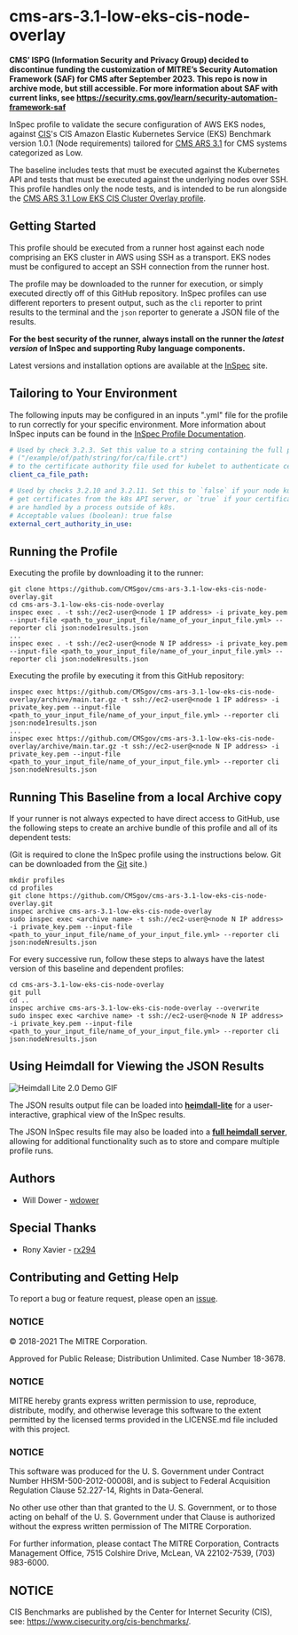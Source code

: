 # cms-ars-3.1-low-eks-cis-node-overlay
**CMS’ ISPG (Information Security and Privacy Group) decided to discontinue funding the customization of MITRE’s Security Automation Framework (SAF) for CMS after September 2023. This repo is now in archive mode, but still accessible. For more information about SAF with current links, see https://security.cms.gov/learn/security-automation-framework-saf**


InSpec profile to validate the secure configuration of AWS EKS nodes, against [CIS](https://www.cisecurity.org/cis-benchmarks/)'s CIS Amazon Elastic Kubernetes Service (EKS) Benchmark version 1.0.1 (Node requirements) tailored for [CMS ARS 3.1](https://www.cms.gov/Research-Statistics-Data-and-Systems/CMS-Information-Technology/InformationSecurity/Info-Security-Library-Items/ARS-31-Publication.html) for CMS systems categorized as Low.

The baseline includes tests that must be executed against the Kubernetes API and tests that must be executed against the underlying nodes over SSH. This profile handles only the node tests, and is intended to be run alongside the [CMS ARS 3.1 Low EKS CIS Cluster Overlay profile](https://github.com/CMSgov/cms-ars-3.1-low-eks-cis-cluster-overlay).

## Getting Started

This profile should be executed from a runner host against each node comprising an EKS cluster in AWS using SSH as a transport. EKS nodes must be configured to accept an SSH connection from the runner host.

The profile may be downloaded to the runner for execution, or simply executed directly off of this GitHub repository. InSpec profiles can use different reporters to present output, such as the `cli` reporter to print results to the terminal and the `json` reporter to generate a JSON file of the results.

**For the best security of the runner, always install on the runner the _latest version_ of InSpec and supporting Ruby language components.**

Latest versions and installation options are available at the [InSpec](http://inspec.io/) site.

## Tailoring to Your Environment

The following inputs may be configured in an inputs ".yml" file for the profile to run correctly for your specific environment. More information about InSpec inputs can be found in the [InSpec Profile Documentation](https://www.inspec.io/docs/reference/profiles/).

```yaml
# Used by check 3.2.3. Set this value to a string containing the full path
# ("/example/of/path/string/for/ca/file.crt")
# to the certificate authority file used for kubelet to authenticate certificates.
client_ca_file_path:

# Used by checks 3.2.10 and 3.2.11. Set this to `false` if your node kubelet processes
# get certificates from the k8s API server, or `true` if your certificates
# are handled by a process outside of k8s.
# Acceptable values (boolean): true false
external_cert_authority_in_use:
```

## Running the Profile

Executing the profile by downloading it to the runner:

```
git clone https://github.com/CMSgov/cms-ars-3.1-low-eks-cis-node-overlay.git
cd cms-ars-3.1-low-eks-cis-node-overlay
inspec exec . -t ssh://ec2-user@<node 1 IP address> -i private_key.pem --input-file <path_to_your_input_file/name_of_your_input_file.yml> --reporter cli json:node1results.json
...
inspec exec . -t ssh://ec2-user@<node N IP address> -i private_key.pem --input-file <path_to_your_input_file/name_of_your_input_file.yml> --reporter cli json:nodeNresults.json
```

Executing the profile by executing it from this GitHub repository:

```
inspec exec https://github.com/CMSgov/cms-ars-3.1-low-eks-cis-node-overlay/archive/main.tar.gz -t ssh://ec2-user@<node 1 IP address> -i private_key.pem --input-file <path_to_your_input_file/name_of_your_input_file.yml> --reporter cli json:node1results.json
...
inspec exec https://github.com/CMSgov/cms-ars-3.1-low-eks-cis-node-overlay/archive/main.tar.gz -t ssh://ec2-user@<node N IP address> -i private_key.pem --input-file <path_to_your_input_file/name_of_your_input_file.yml> --reporter cli json:nodeNresults.json
```

## Running This Baseline from a local Archive copy

If your runner is not always expected to have direct access to GitHub, use the following steps to create an archive bundle of this profile and all of its dependent tests:

(Git is required to clone the InSpec profile using the instructions below. Git can be downloaded from the [Git](https://git-scm.com/book/en/v2/Getting-Started-Installing-Git) site.)

```
mkdir profiles
cd profiles
git clone https://github.com/CMSgov/cms-ars-3.1-low-eks-cis-node-overlay.git
inspec archive cms-ars-3.1-low-eks-cis-node-overlay
sudo inspec exec <archive name> -t ssh://ec2-user@<node N IP address> -i private_key.pem --input-file <path_to_your_input_file/name_of_your_input_file.yml> --reporter cli json:nodeNresults.json
```

For every successive run, follow these steps to always have the latest version of this baseline and dependent profiles:

```
cd cms-ars-3.1-low-eks-cis-node-overlay
git pull
cd ..
inspec archive cms-ars-3.1-low-eks-cis-node-overlay --overwrite
sudo inspec exec <archive name> -t ssh://ec2-user@<node N IP address> -i private_key.pem --input-file <path_to_your_input_file/name_of_your_input_file.yml> --reporter cli json:nodeNresults.json
```

## Using Heimdall for Viewing the JSON Results

![Heimdall Lite 2.0 Demo GIF](https://github.com/mitre/heimdall2/blob/master/apps/frontend/public/heimdall-lite-2.0-demo-5fps.gif)

The JSON results output file can be loaded into **[heimdall-lite](https://heimdall-lite.mitre.org/)** for a user-interactive, graphical view of the InSpec results.

The JSON InSpec results file may also be loaded into a **[full heimdall server](https://github.com/mitre/heimdall)**, allowing for additional functionality such as to store and compare multiple profile runs.

## Authors

- Will Dower - [wdower](https://github.com/wdower)

## Special Thanks

- Rony Xavier - [rx294](https://github.com/rx294)

## Contributing and Getting Help

To report a bug or feature request, please open an [issue](https://github.com/CMSgov/cms-ars-3.1-low-eks-cis-node-overlay/issues/new).

### NOTICE

© 2018-2021 The MITRE Corporation.

Approved for Public Release; Distribution Unlimited. Case Number 18-3678.

### NOTICE

MITRE hereby grants express written permission to use, reproduce, distribute, modify, and otherwise leverage this software to the extent permitted by the licensed terms provided in the LICENSE.md file included with this project.

### NOTICE

This software was produced for the U. S. Government under Contract Number HHSM-500-2012-00008I, and is subject to Federal Acquisition Regulation Clause 52.227-14, Rights in Data-General.

No other use other than that granted to the U. S. Government, or to those acting on behalf of the U. S. Government under that Clause is authorized without the express written permission of The MITRE Corporation.

For further information, please contact The MITRE Corporation, Contracts Management Office, 7515 Colshire Drive, McLean, VA 22102-7539, (703) 983-6000.

## NOTICE

CIS Benchmarks are published by the Center for Internet Security (CIS), see: https://www.cisecurity.org/cis-benchmarks/.
